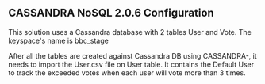 <h2> CASSANDRA NoSQL 2.0.6 Configuration </h2>

This solution uses a Cassandra database with 2 tables User and Vote. The keyspace's name is bbc_stage

After all the tables are created against Cassandra DB using CASSANDRA-, it needs to import the User.csv file on User table. It contains the Default User to track the exceeded votes when each user will vote more than 3 times.
